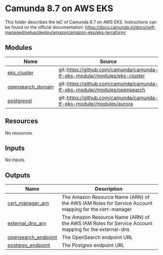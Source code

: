 # Camunda 8.7 on AWS EKS

This folder describes the IaC of Camunda 8.7 on AWS EKS.
Instructions can be found on the official documentation: https://docs.camunda.io/docs/self-managed/setup/deploy/amazon/amazon-eks/eks-terraform/

<!-- BEGIN_TF_DOCS -->
## Modules

| Name | Source | Version |
|------|--------|---------|
| <a name="module_eks_cluster"></a> [eks\_cluster](#module\_eks\_cluster) | git::https://github.com/camunda/camunda-tf-eks-module//modules/eks-cluster | 3.1.1 |
| <a name="module_opensearch_domain"></a> [opensearch\_domain](#module\_opensearch\_domain) | git::https://github.com/camunda/camunda-tf-eks-module//modules/opensearch | 3.1.1 |
| <a name="module_postgresql"></a> [postgresql](#module\_postgresql) | git::https://github.com/camunda/camunda-tf-eks-module//modules/aurora | 3.1.1 |
## Resources

No resources.
## Inputs

No inputs.
## Outputs

| Name | Description |
|------|-------------|
| <a name="output_cert_manager_arn"></a> [cert\_manager\_arn](#output\_cert\_manager\_arn) | The Amazon Resource Name (ARN) of the AWS IAM Roles for Service Account mapping for the cert-manager |
| <a name="output_external_dns_arn"></a> [external\_dns\_arn](#output\_external\_dns\_arn) | The Amazon Resource Name (ARN) of the AWS IAM Roles for Service Account mapping for the external-dns |
| <a name="output_opensearch_endpoint"></a> [opensearch\_endpoint](#output\_opensearch\_endpoint) | The OpenSearch endpoint URL |
| <a name="output_postgres_endpoint"></a> [postgres\_endpoint](#output\_postgres\_endpoint) | The Postgres endpoint URL |
<!-- END_TF_DOCS -->

